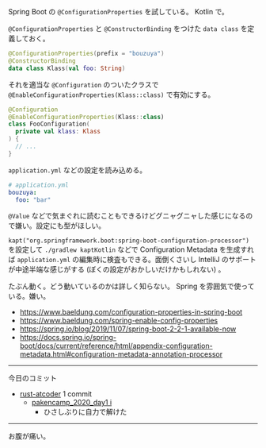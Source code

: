 Spring Boot の `@ConfigurationProperties` を試している。 Kotlin で。

`@ConfigurationProperties` と `@ConstructorBinding` をつけた `data class` を定義しておく。

```kotlin
@ConfigurationProperties(prefix = "bouzuya")
@ConstructorBinding
data class Klass(val foo: String)
```

それを適当な `@Configuration` のついたクラスで `@EnableConfigurationProperties(Klass::class)` で有効にする。

```kotlin
@Configuration
@EnableConfigurationProperties(Klass::class)
class FooConfiguration(
  private val klass: Klass
) {
  // ...
}
```

`application.yml` などの設定を読み込める。

```yaml
# application.yml
bouzuya:
  foo: "bar"
```

`@Value` などで気まぐれに読むこともできるけどグニャグニャした感じになるので嫌い。設定にも型がほしい。

`kapt("org.springframework.boot:spring-boot-configuration-processor")` を設定して `./gradlew kaptKotlin` などで Configuration Metadata を生成すれば `application.yml` の編集時に検査もできる。面倒くさいし IntelliJ のサポートが中途半端な感じがする (ぼくの設定がおかしいだけかもしれない) 。

たぶん動く。どう動いているのかは詳しく知らない。 Spring を雰囲気で使っている。嫌い。

- <https://www.baeldung.com/configuration-properties-in-spring-boot>
- <https://www.baeldung.com/spring-enable-config-properties>
- <https://spring.io/blog/2019/11/07/spring-boot-2-2-1-available-now>
- <https://docs.spring.io/spring-boot/docs/current/reference/html/appendix-configuration-metadata.html#configuration-metadata-annotation-processor>

---

今日のコミット

- [rust-atcoder](https://github.com/bouzuya/rust-atcoder) 1 commit
  - [pakencamp_2020_day1 i](https://github.com/bouzuya/rust-atcoder/commit/dfbdcfb34df8dd8c2255d41d14db1fe5260f86f7)
    - ひさしぶりに自力で解けた

---

お腹が痛い。
